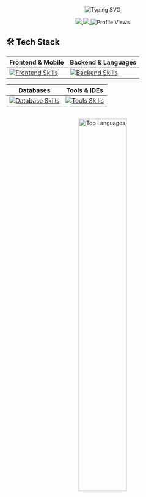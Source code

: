 <div align="center">
  <img src="https://readme-typing-svg.herokuapp.com/?lines=Systems+Analyst+and+Developer&font=Roboto&size=35&duration=3000&pause=1000&color=58A6FF&center=true&width=900&height=100" alt="Typing SVG" />
</div>

<p align="center">
  <a href="https://instagram.com/perera2k4" target="_blank">
    <img src="https://img.shields.io/badge/-@perera2k4_-E4405F?style=for-the-badge&logo=instagram&logoColor=white"/>
  </a>
  <a href="https://www.linkedin.com/in/bruno-pereira-carvalho/" target="_blank">
    <img src="https://img.shields.io/badge/LinkedIn-0077B5?style=for-the-badge&logo=linkedin&logoColor=white"/>
  </a>
  <img src="https://komarev.com/ghpvc/?username=perera2k4&label=Profile%20views&color=0e75b6&style=for-the-badge" alt="Profile Views"/>
</p>

## 🛠️ Tech Stack

<div align="center">
  
| Frontend & Mobile | Backend & Languages                                              |
| ----------------- | ---------------------------------------------------------------- |
| [![Frontend Skills](https://skillicons.dev/icons?i=html,css,js,tailwind,react,flutter,dart&perline=7)](https://skillicons.dev)       | [![Backend Skills](https://skillicons.dev/icons?i=java,kotlin,c,py,nodejs&perline=5)](https://skillicons.dev) |

| Databases                                                                                                            | Tools & IDEs                                                                                                                       |
| -------------------------------------------------------------------------------------------------------------------- | ---------------------------------------------------------------------------------------------------------------------------------- |
| [![Database Skills](https://skillicons.dev/icons?i=mongodb,postgres,mysql,sqlite&perline=4)](https://skillicons.dev) | [![Tools Skills](https://skillicons.dev/icons?i=git,github,vscode,androidstudio,docker,arduino&perline=6)](https://skillicons.dev) |

</div>

<br>

<div align="center">
  <img width="50%" src="https://github-readme-stats.vercel.app/api/top-langs?username=perera2k4&layout=compact&hide_border=true&title_color=58A6FF&text_color=c9d1d9&bg_color=0d1117&langs_count=8" alt="Top Languages" />
</div>
